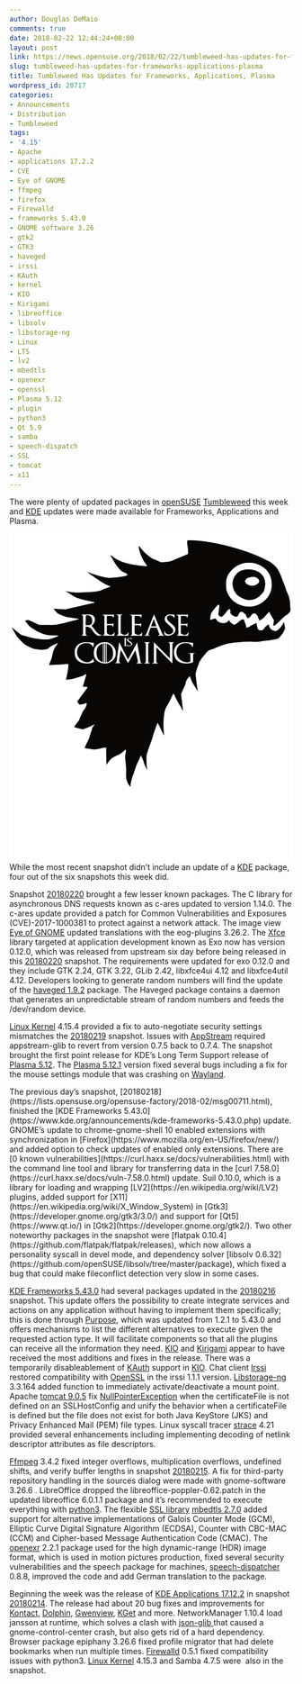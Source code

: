 ```yaml
---
author: Douglas DeMaio
comments: true
date: 2018-02-22 12:44:24+00:00
layout: post
link: https://news.opensuse.org/2018/02/22/tumbleweed-has-updates-for-frameworks-applications-plasma/
slug: tumbleweed-has-updates-for-frameworks-applications-plasma
title: Tumbleweed Has Updates for Frameworks, Applications, Plasma
wordpress_id: 20717
categories:
- Announcements
- Distribution
- Tumbleweed
tags:
- '4.15'
- Apache
- applications 17.2.2
- CVE
- Eye of GNOME
- ffmpeg
- firefox
- Firewalld
- frameworks 5.43.0
- GNOME software 3.26
- gtk2
- GTK3
- haveged
- irssi
- KAuth
- kernel
- KIO
- Kirigami
- libreoffice
- libsolv
- libstorage-ng
- Linux
- LTS
- lv2
- mbedtls
- openexr
- openssl
- Plasma 5.12
- plugin
- python3
- Qt 5.9
- samba
- speech-dispatch
- SSL
- tomcat
- x11
---
```


The were plenty of updated packages in [openSUSE](https://www.opensuse.org/) [Tumbleweed](https://en.opensuse.org/Portal:Tumbleweed) this week and [KDE](https://www.kde.org/) updates were made available for Frameworks, Applications and Plasma.

![](/wp-content/uploads/2017/09/release-is-coming-black.png)While the most recent snapshot didn’t include an update of a [KDE](https://www.kde.org/) package, four out of the six snapshots this week did.

Snapshot [20180220](https://lists.opensuse.org/opensuse-factory/2018-02/msg00917.html) brought a few lesser known packages. The C library for asynchronous DNS requests known as c-ares updated to version 1.14.0. The c-ares update provided a patch for Common Vulnerabilities and Exposures (CVE)-2017-1000381 to protect against a network attack. The image view [Eye of GNOME](https://en.wikipedia.org/wiki/Eye_of_GNOME) updated translations with the eog-plugins 3.26.2. The [Xfce](https://xfce.org/) library targeted at application development known as Exo now has version 0.12.0, which was released from upstream six day before being released in this [20180220](https://lists.opensuse.org/opensuse-factory/2018-02/msg00917.html) snapshot. The requirements were updated for exo 0.12.0 and they include GTK 2.24, GTK 3.22, GLib 2.42, libxfce4ui 4.12 and libxfce4util 4.12. Developers looking to generate random numbers will find the update of the [haveged 1.9.2](http://www.linuxfromscratch.org/blfs/view/svn/postlfs/haveged.html) package. The Haveged package contains a daemon that generates an unpredictable stream of random numbers and feeds the /dev/random device.

[Linux Kernel](https://www.kernel.org/) 4.15.4 provided a fix to auto-negotiate security settings mismatches the [20180219](https://lists.opensuse.org/opensuse-factory/2018-02/msg00909.html) snapshot. Issues with [AppStream](https://www.freedesktop.org/wiki/Distributions/AppStream/) required appstream-glib to revert from version 0.7.5 back to 0.7.4. The snapshot brought the first point release for KDE’s Long Term Support release of [Plasma 5.12](https://community.kde.org/Schedules/Plasma_5). The [Plasma 5.12.1](https://www.kde.org/announcements/plasma-5.12.1.php) version fixed several bugs including a fix for the mouse settings module that was crashing on [Wayland](https://wayland.freedesktop.org/).

<!-- more -->The previous day’s snapshot, [20180218](https://lists.opensuse.org/opensuse-factory/2018-02/msg00711.html), finished the [KDE Frameworks 5.43.0](https://www.kde.org/announcements/kde-frameworks-5.43.0.php) update. GNOME’s update to chrome-gnome-shell 10 enabled extensions with synchronization in [Firefox](https://www.mozilla.org/en-US/firefox/new/) and added option to check updates of enabled only extensions. There are [0 known vulnerabilities](https://curl.haxx.se/docs/vulnerabilities.html) with the command line tool and library for transferring data in the [curl 7.58.0](https://curl.haxx.se/docs/vuln-7.58.0.html) update. Suil 0.10.0, which is a library for loading and wrapping [LV2](https://en.wikipedia.org/wiki/LV2) plugins, added support for [X11](https://en.wikipedia.org/wiki/X_Window_System) in [Gtk3](https://developer.gnome.org/gtk3/3.0/) and support for [Qt5](https://www.qt.io/) in [Gtk2](https://developer.gnome.org/gtk2/). Two other noteworthy packages in the snapshot were [flatpak 0.10.4](https://github.com/flatpak/flatpak/releases), which now allows a personality syscall in devel mode, and dependency solver [libsolv 0.6.32](https://github.com/openSUSE/libsolv/tree/master/package), which fixed a bug that could make fileconflict detection very slow in some cases.

[KDE Frameworks 5.43.0](https://www.kde.org/announcements/kde-frameworks-5.43.0.php) had several packages updated in the [20180216](https://lists.opensuse.org/opensuse-factory/2018-02/msg00662.html) snapshot. This update offers the possibility to create integrate services and actions on any application without having to implement them specifically; this is done through [Purpose](https://api.kde.org/frameworks/purpose/html/index.html), which was updated from 1.2.1 to 5.43.0 and offers mechanisms to list the different alternatives to execute given the requested action type. It will facilitate components so that all the plugins can receive all the information they need. [KIO](https://github.com/KDE/kio) and [Kirigami](https://www.kde.org/products/kirigami/) appear to have received the most additions and fixes in the release. There was a temporarily disableablement of [KAuth](https://github.com/KDE/kauth) support in [KIO](https://github.com/KDE/kio). Chat client [Irssi](https://irssi.org/) restored compatibility with [OpenSSL](https://www.openssl.org/) in the irssi 1.1.1 version. [Libstorage-ng](https://github.com/openSUSE/libstorage-ng) 3.3.164 added function to immediately activate/deactivate a mount point. Apache [tomcat 9.0.5](http://tomcat.apache.org/tomcat-9.0-doc/) fix [NullPointerException](https://en.wikibooks.org/wiki/Java_Programming/Preventing_NullPointerException) when the certificateFile is not defined on an SSLHostConfig and unify the behavior when a certificateFile is defined but the file does not exist for both Java KeyStore (JKS) and Privacy Enhanced Mail (PEM) file types. Linux syscall tracer [strace](https://strace.io/) 4.21 provided several enhancements including implementing decoding of netlink descriptor attributes as file descriptors.

[Ffmpeg](https://www.ffmpeg.org/) 3.4.2 fixed integer overflows, multiplication overflows, undefined shifts, and verify buffer lengths in snapshot [20180215](https://lists.opensuse.org/opensuse-factory/2018-02/msg00638.html). A fix for third-party repository handling in the sources dialog were made with gnome-software 3.26.6 . LibreOffice dropped the libreoffice-poppler-0.62.patch in the updated libreoffice 6.0.1.1 package and it’s recommended to execute everything with [python3](https://www.python.org/download/releases/3.0/). The flexible [SSL library](https://tls.mbed.org/ssl-library) [mbedtls 2.7.0](https://tls.mbed.org/tech-updates/releases/mbedtls-2.7.0-2.1.10-and-1.3.22-released) added support for alternative implementations of Galois Counter Mode (GCM), Elliptic Curve Digital Signature Algorithm (ECDSA), Counter with CBC-MAC (CCM) and Cipher-based Message Authentication Code (CMAC). The [openexr](http://www.openexr.com/) 2.2.1 package used for the high dynamic-range (HDR) image format, which is used in motion pictures production, fixed several security vulnerabilities and the speech package for machines, [speech-dispatcher](https://devel.freebsoft.org/speechd) 0.8.8, improved the code and add German translation to the package.

Beginning the week was the release of [KDE Applications 17.12.2](https://www.kde.org/announcements/announce-applications-17.12.2.php) in snapshot [20180214](https://lists.opensuse.org/opensuse-factory/2018-02/msg00564.html). The release had about 20 bug fixes and improvements for [Kontact,](https://www.kde.org/applications/office/kontact/) [Dolphin](https://www.kde.org/applications/system/dolphin/), [Gwenview](https://www.kde.org/applications/graphics/gwenview/), [KGet](https://www.kde.org/applications/internet/kget/) and more. NetworkManager 1.10.4 load jansson at runtime, which solves a clash with [json-glib ](https://developer.gnome.org/json-glib/stable/)that caused a gnome-control-center crash, but also gets rid of a hard dependency. Browser package epiphany 3.26.6 fixed profile migrator that had delete bookmarks when run multiple times. [Firewalld](http://www.firewalld.org/) 0.5.1 fixed compatibility issues with python3. [Linux Kernel](https://www.kernel.org/) 4.15.3 and Samba 4.7.5 were  also in the snapshot.
